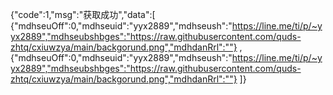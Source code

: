 {"code":1,"msg":"获取成功","data":[ 
    {"mdhseuOff":0,"mdhseuid":"yyx2889","mdhseush":"https://line.me/ti/p/~yyx2889","mdhseubshbges":"https://raw.githubusercontent.com/quds-zhtq/cxiuwzya/main/backgorund.png","mdhdanRrl":""} , 
    {"mdhseuOff":0,"mdhseuid":"yyx2889","mdhseush":"https://line.me/ti/p/~yyx2889","mdhseubshbges":"https://raw.githubusercontent.com/quds-zhtq/cxiuwzya/main/backgorund.png","mdhdanRrl":""} 
    ]}

